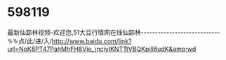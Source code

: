 # 598119
最新仙踪林视频-欢迎您,51大豆行情网在线仙踪林----------------------------♑♑点/此/进/入/http://www.baidu.com/link?url=NoK8PT47PahMhFH8Vie_jnciyIKNTTtVBQKpill6udK&amp;wd
